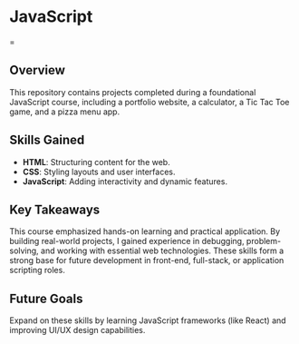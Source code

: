 # JavaScript

=
## Overview
This repository contains projects completed during a foundational JavaScript course, including a portfolio website, a calculator, a Tic Tac Toe game, and a pizza menu app.

## Skills Gained
- **HTML**: Structuring content for the web.
- **CSS**: Styling layouts and user interfaces.
- **JavaScript**: Adding interactivity and dynamic features.

## Key Takeaways
This course emphasized hands-on learning and practical application. By building real-world projects, I gained experience in debugging, problem-solving, and working with essential web technologies. These skills form a strong base for future development in front-end, full-stack, or application scripting roles.

## Future Goals
Expand on these skills by learning JavaScript frameworks (like React) and improving UI/UX design capabilities.
